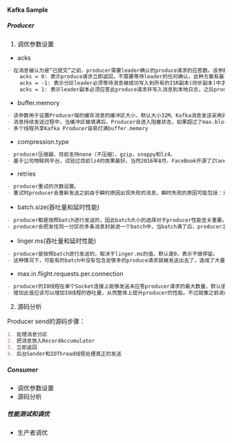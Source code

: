 #### Kafka Sample

##### Producer
1. 调优参数设置
- acks
```markdown
- 在消息被认为是“已提交”之前，producer需要leader确认的produce请求的应答数。该参数用于控制消息的持久性，目前提供了3个取值：
    acks = 0: 表示produce请求立即返回，不需要等待leader的任何确认。这种方案有最高的吞吐率，但是不保证消息是否真的发送成功。
    acks = -1: 表示分区leader必须等待消息被成功写入到所有的ISR副本(同步副本)中才认为produce请求成功。这种方案提供最高的消息持久性保证，但是理论上吞吐率也是最差的。
    acks = 1: 表示leader副本必须应答此produce请求并写入消息到本地日志，之后produce请求被认为成功。如果此时leader副本应答请求之后挂掉了，消息会丢失。这是个这种的方案，提供了不错的持久性保证和吞吐。
```
- buffer.memory
 ```markdown
- 该参数用于设置Producer端的缓存消息的缓冲区大小，默认大小32M。Kafka消息发送采用异步模式(类似生产消费模型结构)，消息会首先进入缓冲区，由后台专属线程负责从缓冲区读取然后进行消息发送。
- 消息持续发送过程中，当缓冲区被填满后，Producer会进入阻塞状态，如果超过了max.blocks.ms的值，producer会抛出TimeoutException异常。
- 多个线程共享Kafka Producer容易打满buffer.memory
```
- compression.type
```markdown
- producer压缩器，目前支持none（不压缩），gzip，snappy和lz4。
- 基于公司物联网平台，试验过目前lz4的效果最好。当然2016年8月，FaceBook开源了Ztandard。 官网测试： Ztandard压缩率为2.8，snappy为2.091，LZ4 为2.101。
```
- retries
```markdown
- producer重试的次数设置。
- 重试时producer会重新发送之前由于瞬时原因出现失败的消息，瞬时失败的原因可能包括：元数据信息失效、副本数量不足、超时、位移越界或未知分区等。倘若设置了retries > 0，那么这些情况下producer会尝试重试。
```
- batch.size(吞吐量和延时性能)
```markdown
- producer都是按照batch进行发送的，因此batch大小的选择对于producer性能至关重要。
- producer会把发往同一分区的多条消息封装进一个batch中，当batch满了后，producer才会把消息发送出去。但是也不一定等到满了，这和另外一个参数linger.ms有关。默认值为16K，合计为16384.
```
- linger.ms(吞吐量和延时性能)
```markdown
- producer是按照batch进行发送的，取决于linger.ms的值，默认是0，表示不做停留。
- 这种情况下，可能有的batch中没有包含足够多的produce请求就被发送出去了，造成了大量的小batch，给网络IO带来的极大的压力。
```
- max.in.flight.requests.per.connection
```markdown
- producer的IO线程在单个Socket连接上能够发送未应答producer请求的最大数量，默认值为5。
- 增加此值应该可以增加IO线程的吞吐量，从而整体上提升producer的性能。不过就像之前说的如果开启了重试机制，那么设置该参数大于1的话有可能造成消息的乱序。
```

2. 源码分析

Producer send的源码步骤：
```markdown
1. 处理消息分区
2. 把消息放入RecordAccumulator
3. 立即返回
4. 后台Sender和IOThread线程处理真正的发送
```


##### Consumer
- 调优参数设置
- 源码分析

##### 性能测试和调优
- 生产者调优


